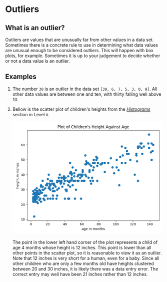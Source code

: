 # Outliers

## What is an outlier?

Outliers are values that are unusually far from other values in a data set.  Sometimes there is a concrete rule to use in determining what data values are unusual enough to be considered outliers.  This will happen with box plots, for example.  Sometimes it is up to your judgement to decide whether or not a data value is an outlier.

## Examples

1.  The number `30` is an outlier in the data set `[30, 6, 7, 5, 3, 0, 9]`.  All other data values are between one and ten, with thirty falling well above 10.

1.  Bellow is the scatter plot of children's heights from the  [*Histograms*](../../level_i/markdown/histogram.md) section in Level ii.

    ![Scatter plot of children's ages and heights using matplotlib.pyplot](../../level_i/image/scatter_age_height.png)

    The point in the lower left hand corner of the plot represents a child of age 4 months whose height is 12 inches. This point is lower than all other points in the scatter plot, so it is reasonable to view it as an outlier.  Note that 12 inches is very short for a human, even for a baby.  Since all other children who are only a few months old have heights clustered between 20 and 30 inches, it is likely there was a data entry error.  The correct entry may well have been 21 inches rather than 12 inches.
